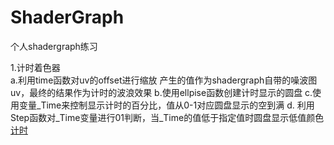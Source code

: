 # ShaderGraph
个人shadergraph练习
  
1.计时着色器  
a.利用time函数对uv的offset进行缩放 产生的值作为shadergraph自带的噪波图uv，最终的结果作为计时的波浪效果
b.使用ellpise函数创建计时显示的圆盘
c.使用变量_Time来控制显示计时的百分比，值从0-1对应圆盘显示的空到满
d. 利用Step函数对_Time变量进行01判断，当_Time的值低于指定值时圆盘显示低值颜色
[计时](https://github.com/ssssssilver/ShaderGraphs/blob/master/ShaderGraphs/preview/timing.gif)
